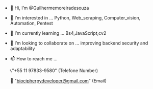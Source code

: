 - 👋 Hi, I’m @Guilhermemoreiradesouza
- 👀 I’m interested in ...
  Python, Web_scraping, Computer_vision, Automation, Pentest

- 🌱 I’m currently learning ...
  Bs4,JavaScript,cv2

- 💞️ I’m looking to collaborate on ...
  improving backend security and adaptability

- 📫 How to reach me ...
  
  📞"+55 11 97833-9580" (Telefone Number)

  📧 "biocipherpydeveloper@gmail.com" (Email)


<!---
Guilhermemoreiradesouza/Guilhermemoreiradesouza is a ✨ special ✨ repository because its `README.md` (this file) appears on your GitHub profile.
You can click the Preview link to take a look at your changes.
--->

